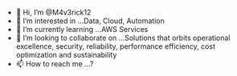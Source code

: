 - 👋 Hi, I’m @M4v3rick12
- 👀 I’m interested in ...Data, Cloud, Automation
- 🌱 I’m currently learning ...AWS Services
- 💞️ I’m looking to collaborate on ...Solutions that orbits operational excellence, security, reliability, performance efficiency, cost optimization and sustainability
- 📫 How to reach me ...?

<!---
M4v3rick12/M4v3rick12 is a ✨ special ✨ repository because its `README.md` (this file) appears on your GitHub profile.
You can click the Preview link to take a look at your changes.
--->
